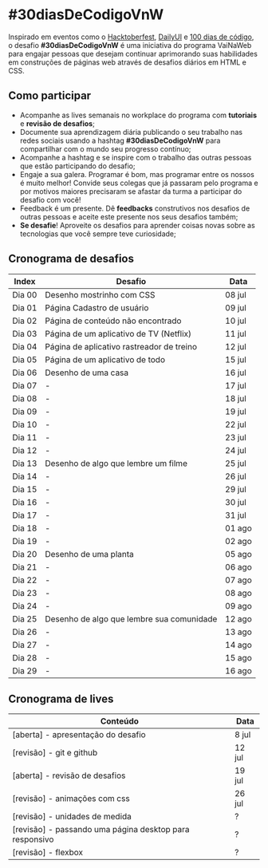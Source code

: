 # #30diasDeCodigoVnW

Inspirado em eventos como o [Hacktoberfest](https://hacktoberfest.digitalocean.com), [DailyUI](https://www.dailyui.co/) e [100 dias de código](https://inspiradanacomputacao.com/blog/aprenda-a-programar-com-desafio-100-dias-de-codigo), o desafio **#30diasDeCodigoVnW** é uma iniciativa do programa VaiNaWeb para engajar pessoas que desejam continuar aprimorando suas habilidades em construções de páginas web através de desafios diários em HTML e CSS.

## Como participar

- Acompanhe as lives semanais no workplace do programa com **tutoriais** e **revisão de desafios**;
- Documente sua aprendizagem diária publicando o seu trabalho nas redes sociais usando a hashtag **#30diasDeCodigoVnW** para compartilhar com o mundo seu progresso contínuo;
- Acompanhe a hashtag e se inspire com o trabalho das outras pessoas que estão participando do desafio;
- Engaje a sua galera. Programar é bom, mas programar entre os nossos é muito melhor! Convide seus colegas que já passaram pelo programa e por motivos maiores precisaram se afastar da turma a participar do desafio com você!
- Feedback é um presente. Dê **feedbacks** construtivos nos desafios de outras pessoas e aceite este presente nos seus desafios também;
- **Se desafie**! Aproveite os desafios para aprender coisas novas sobre as tecnologias que você sempre teve curiosidade;

## Cronograma de desafios

| Index   | Desafio                                  | Data    |
|---------| ---------------------------------------- |---------|
| Dia 00  | Desenho mostrinho com CSS                | 08 jul  |
| Dia 01  | Página Cadastro de usuário               | 09 jul  |
| Dia 02  | Página de conteúdo não encontrado        | 10 jul  |
| Dia 03  | Página de um aplicativo de TV (Netflix)  | 11 jul  |
| Dia 04  | Página de aplicativo rastreador de treino| 12 jul  |
| Dia 05  | Página de um aplicativo de todo          | 15 jul  |
| Dia 06  | Desenho de uma casa                      | 16 jul  |
| Dia 07  | -          | 17 jul  |
| Dia 08  | -          | 18 jul  |
| Dia 09  | -          | 19 jul  |
| Dia 10  | -          | 22 jul  |
| Dia 11  | -          | 23 jul  |
| Dia 12  | -          | 24 jul  |
| Dia 13  | Desenho de algo que lembre um filme      | 25 jul  |
| Dia 14  | -          | 26 jul  |
| Dia 15  | -          | 29 jul  |
| Dia 16  | -          | 30 jul  |
| Dia 17  | -          | 31 jul  |
| Dia 18  | -          | 01 ago  |
| Dia 19  | -          | 02 ago  |
| Dia 20  | Desenho de uma planta                    | 05 ago  |
| Dia 21  | -          | 06 ago  |
| Dia 22  | -          | 07 ago  |
| Dia 23  | -          | 08 ago  |
| Dia 24  | -          | 09 ago  |
| Dia 25  | Desenho de algo que lembre sua comunidade| 12 ago  |
| Dia 26  | -          | 13 ago  |
| Dia 27  | -          | 14 ago  |
| Dia 28  | -          | 15 ago  |
| Dia 29  | -          | 16 ago  |

## Cronograma de lives

| Conteúdo                                                | Data        |
| ------------------------------------------------------- |-------------|
| [aberta] - apresentação do desafio                      | 8 jul       |
| [revisão] - git e github                                | 12 jul      |
| [aberta] - revisão de desafios                          | 19 jul      |
| [revisão] - animações com css                           | 26 jul      |
| [revisão] - unidades de medida                          | ?           |
| [revisão] - passando uma página desktop para responsivo | ?           |
| [revisão] - flexbox                                     | ?           |
